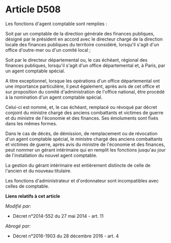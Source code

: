 # Article D508

Les fonctions d'agent comptable sont remplies : 

Soit par un comptable de la direction générale des finances publiques, désigné par le président en accord avec le directeur
chargé de la direction locale des finances publiques du territoire considéré, lorsqu'il s'agit d'un office d'outre-mer ou
d'un comité local  ; 

Soit par le directeur départemental ou, le cas échéant, régional des finances publiques, lorsqu'il s'agit d'un office
départemental et, à Paris, par un agent comptable spécial.

A titre exceptionnel, lorsque les opérations d'un office départemental ont une importance particulière, il peut également,
après avis de cet office et sur proposition du comité d'administration de l'office national, être procédé à la nomination
d'un agent comptable spécial. 

Celui-ci est nommé, et, le cas échéant, remplacé ou révoqué par décret conjoint du       ministre chargé des anciens
combattants et victimes de guerre et du ministre de l'économie et des finances. Ses émoluments sont fixés dans les mêmes
formes. 

Dans le cas de décès, de démission, de remplacement ou de révocation d'un agent comptable spécial, le       ministre chargé
des anciens combattants et victimes de guerre, après avis du ministre de l'économie et des finances, peut nommer un gérant
intérimaire qui en remplit les fonctions jusqu'au jour de l'installation du nouvel agent comptable. 

La gestion du gérant intérimaire est entièrement distincte de celle de l'ancien et du nouveau titulaire. 

Les fonctions d'administrateur et d'ordonnateur sont incompatibles avec celles de comptable.

**Liens relatifs à cet article**

_Modifié par_:

  - Décret n°2014-552 du 27 mai 2014 - art. 11

_Abrogé par_:

  - Décret n°2016-1903 du 28 décembre 2016 - art. 4
